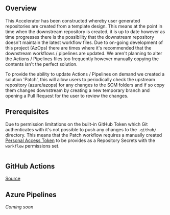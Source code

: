 ## Overview

This Accelerator has been constructed whereby user generated repositories are created from a template design. This means at the point in time when the downstream repository is created, it is up to date however as time progresses there is the possibility that the downstream repository 
doesn't maintain the latest workflow files. Due to on-going development of this project (AzOps) there are times where it's recommended that the downstream workflows / pipelines are updated. We aren't planning to alter the Actions / Pipelines files too frequently however manually copying the contents isn't the perfect solution.

To provide the ability to update Actions / Pipelines on demand we created a solution 'Patch', this will allow users to periodically check the upstream repository (azure/azops) for any changes to the SCM folders and if so copy them changes downstream by creating a new temporary branch and opening a Pull Request for the user to review the changes.

## Prerequisites

Due to permission limitations on the built-in GitHub Token which Git authenticates with it's not possible to push any changes to the `.github/` directory. This means that the Patch workflow requires a manually created [Personal Access Token](https://github.com/settings/tokens) to be provides as a Repository Secrets with the `workflow` permissions set.

<Image>

## GitHub Actions

[Source](https://github.com/azure/azops/blob/main/.github/workflows/patch.yml)

## Azure Pipelines

_Coming soon_




